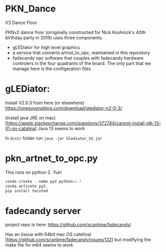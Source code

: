 # PKN_Dance
V2 Dance Floor

PKNv2 dance floor (orriginally constructed for Nick Koshnick's 40th birthday party in 2019) 
uses three components.  
- gLEDiator for high level graphics
- a service that converts artnet_to_opc, maintained in this repository
- fadecandy opc software that couples with fadecandy hardware controlers in the four quadrants of the board.  The only part that we manage here is the configeration files. 

# gLEDiator:

Install V2.0.3 from here (or elsewhere)
https://oneguyoneblog.com/download/glediator-v2-0-3/

(install java JRE on mac)[https://apple.stackexchange.com/questions/372744/cannot-install-jdk-13-01-on-catalina]  Java 13 seems to work

In `dist/` folder run
`java -jar Glediator_V2.jar`

# pkn_artnet_to_opc.py

This runs on python 2.  Yuk!
```py
conda create --name py2 python=2.7
conda activate py2
pip install twisted
```

# fadecandy server

project repo is here:
https://github.com/scanlime/fadecandy/

Has an (issue with 64bit mac OS catelina)[https://github.com/scanlime/fadecandy/issues/132] but modifying the make file for m64 seems to work.


